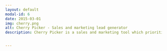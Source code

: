 ```yaml
---
layout: default
modal-id: 6
date: 2015-03-01
img: cherry.png
alt: Cherry Picker - Sales and marketing lead generator
description: Cherry Picker is a sales and marketing tool which prioritize and generate a predictable stream of leads. Developed as an internal tool to generate leads for OpenWater, but the tool had the capability to generate leads for other markets. 


---
```

